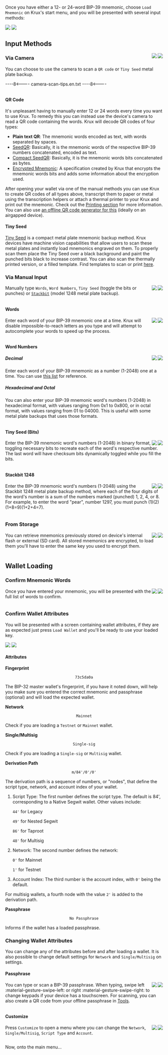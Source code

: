 Once you have either a 12- or 24-word BIP-39 mnemonic, choose `Load Mnemonic` on Krux's start menu, and you will be presented with several input methods:

<img src="../../../img/maixpy_amigo/load-mnemonic-options-150.png">
<img src="../../../img/maixpy_m5stickv/load-mnemonic-options-125.png">

## Input Methods
<img src="../../../img/maixpy_m5stickv/load-mnemonic-camera-options-125.png" align="right">
<img src="../../../img/maixpy_amigo/load-mnemonic-camera-options-150.png" align="right">

### Via Camera

You can choose to use the camera to scan a `QR code` or `Tiny Seed` metal plate backup.

----8<----
camera-scan-tips.en.txt
----8<----

<div style="clear: both"></div>

#### QR Code

It's unpleasant having to manually enter 12 or 24 words every time you want to use Krux. To remedy this you can instead use the device's camera to read a QR code containing the words. Krux will decode QR codes of four types:

- **Plain text QR**: The mnemonic words encoded as text, with words separated by spaces.
- [SeedQR](https://github.com/SeedSigner/seedsigner/blob/dev/docs/seed_qr/README.md): Basically, it is the mnemonic words of the respective BIP-39 numbers concatenated, encoded as text.
- [Compact SeedQR](https://github.com/SeedSigner/seedsigner/blob/dev/docs/seed_qr/README.md/#compactseedqr-specification): Basically, it is the mnemonic words bits concatenated as bytes.
- [Encrypted Mnemonic](../features/encrypted-mnemonics.md): A specification created by Krux that encrypts the mnemonic words bits and adds some information about the encryption used.

After opening your wallet via one of the manual methods you can use Krux to create QR codes of all types above, transcript them to paper or metal using the transcription helpers or attach a thermal printer to your Krux and print out the mnemonic. Check out the [Printing section](../features/printing.md) for more information.
You can also use [an offline QR code generator for this](https://iancoleman.io/bip39/) (ideally on an airgapped device).

#### Tiny Seed

[Tiny Seed](https://tinyseed.io/) is a compact metal plate mnemonic backup method.
Krux devices have machine vision capabilities that allow users to scan these metal plates and instantly load mnemonics engraved on them. To properly scan them place the Tiny Seed over a black background and paint the punched bits black to increase contrast. You can also scan the thermally printed version, or a filled template. Find templates to scan or print [here](https://github.com/odudex/krux_binaries/tree/main/templates).

### Via Manual Input
<img src="../../../img/maixpy_m5stickv/load-mnemonic-manual-options-125.png" align="right">
<img src="../../../img/maixpy_amigo/load-mnemonic-manual-options-150.png" align="right">

Manually type `Words`, `Word Numbers`, `Tiny Seed` (toggle the bits or punches) or [`Stackbit`](https://stackbit.me) (model 1248 metal plate backup).

<div style="clear: both"></div>

#### Words
<img src="../../../img/maixpy_m5stickv/load-mnemonic-via-text-word-125.png" align="right">
<img src="../../../img/maixpy_amigo/load-mnemonic-via-text-word-150.png" align="right">

Enter each word of your BIP-39 mnemonic one at a time. Krux will disable impossible-to-reach letters as you type and will attempt to autocomplete your words to speed up the process.

<div style="clear: both"></div>

#### Word Numbers
<img src="../../../img/maixpy_m5stickv/load-mnemonic-via-numbers-word-125.png" align="right">
<img src="../../../img/maixpy_amigo/load-mnemonic-via-numbers-word-150.png" align="right">

##### Decimal
Enter each word of your BIP-39 mnemonic as a number (1-2048) one at a time. You can use [this list](https://github.com/bitcoin/bips/blob/master/bip-0039/english.txt) for reference.

##### Hexadecimal and Octal
You can also enter your BIP-39 mnemonic word's numbers (1-2048) in hexadecimal format, with values ranging from 0x1 to 0x800, or in octal format, with values ranging from 01 to 04000. This is useful with some metal plate backups that uses those formats.

<div style="clear: both"></div>

#### Tiny Seed (Bits)
<img src="../../../img/maixpy_m5stickv/load-mnemonic-via-tinyseed-filled-125.png" align="right">
<img src="../../../img/maixpy_amigo/load-mnemonic-via-tinyseed-filled-150.png" align="right">

Enter the BIP-39 mnemonic word's numbers (1-2048) in binary format, toggling necessary bits to recreate each of the word's respective number. The last word will have checksum bits dynamically toggled while you fill the bits.

<div style="clear: both"></div>

#### Stackbit 1248
<img src="../../../img/maixpy_m5stickv/load-mnemonic-via-stackbit-filled-125.png" align="right">
<img src="../../../img/maixpy_amigo/load-mnemonic-via-stackbit-filled-150.png" align="right">

Enter the BIP-39 mnemonic word's numbers (1-2048) using the Stackbit 1248 metal plate backup method, where each of the four digits of the word's number is a sum of the numbers marked (punched) 1, 2, 4, or 8. For example, to enter the word "pear", number 1297, you must punch (1)(2)(1+8=9)(1+2+4=7).

<div style="clear: both"></div>

### From Storage
<img src="../../../img/maixpy_m5stickv/load-mnemonic-storage-options-125.png" align="right">
<img src="../../../img/maixpy_amigo/load-mnemonic-storage-options-150.png" align="right">

You can retrieve mnemonics previously stored on device's internal flash or external (SD card). All stored mnemonics are encrypted, to load them you'll have to enter the same key you used to encrypt them.

<div style="clear: both"></div>

## Wallet Loading

### Confirm Mnemonic Words
<img src="../../../img/maixpy_m5stickv/load-mnemonic-seq-mnemonic-125.png" align="right">
<img src="../../../img/maixpy_amigo/load-mnemonic-seq-mnemonic-150.png" align="right">

Once you have entered your mnemonic, you will be presented with the full list of words to confirm.

<div style="clear: both"></div>

### Confirm Wallet Attributes

You will be presented with a screen containing wallet attributes, if they are as expected just press `Load Wallet` and you'll be ready to use your loaded key.

<img src="../../../img/maixpy_m5stickv/load-mnemonic-seq-overview-125.png" align="bottom">
<img src="../../../img/maixpy_amigo/load-mnemonic-seq-overview-150.png" align="bottom">

#### Attributes

**Fingerprint**
<p align="center">
    <code>73c5da0a</code>
</p>

The BIP-32 master wallet's fingerprint, if you have it noted down, will help you make sure you entered the correct mnemonic and passphrase (optional) and will load the expected wallet.

**Network**
<p align="center">
    <code>Mainnet</code>
</p>

Check if you are loading a `Testnet` or `Mainnet` wallet.

**Single/Multisig**
<p align="center">
    <code>Single-sig</code>
</p>

Check if you are loading a `Single-sig` or `Multisig` wallet.

**Derivation Path**
<p align="center">
    <code>m/84'/0'/0'</code>
</p>

The derivation path is a sequence of numbers, or "nodes", that define the script type, network, and account index of your wallet.

1. Script Type: The first number defines the script type. The default is 84', corresponding to a Native Segwit wallet. Other values include:

    `44'` for Legacy

    `49'` for Nested Segwit

    `86'` for Taproot

    `48'` for Multisig


2. Network: The second number defines the network:

    `0'` for Mainnet

    `1'` for Testnet


3. Account Index: The third number is the account index, with `0'` being the default.

For multisig wallets, a fourth node with the value `2'` is added to the derivation path.

**Passphrase**
<p align="center">
    <code>No Passphrase</code>
</p>

Informs if the wallet has a loaded passphrase.

### Changing Wallet Attributes

You can change any of the attributes before and after loading a wallet.
It is also possible to change default settings for `Network` and `Single/Multisig` on settings.

#### Passphrase

<img src="../../../img/maixpy_m5stickv/passphrase-load-options-125.png" align="right">
<img src="../../../img/maixpy_amigo/passphrase-load-options-150.png" align="right">

You can type or scan a BIP-39 passphrase. When typing, swipe left :material-gesture-swipe-left: or right :material-gesture-swipe-right: to change keypads if your device has a touchscreen. For scanning, you can also create a QR code from your offline passphrase in [Tools](../features/tools.md/#create-qr-code).

<div style="clear: both"></div>

#### Customize

<img src="../../../img/maixpy_m5stickv/wallet-customization-options-125.png" align="right">
<img src="../../../img/maixpy_amigo/wallet-customization-options-150.png" align="right">

Press `Customize` to open a menu where you can change the `Network`, `Single/Multisig`, `Script Type` and `Account`.


<div style="clear: both"></div>

Now, onto the main menu...

<div style="clear: both"></div>
